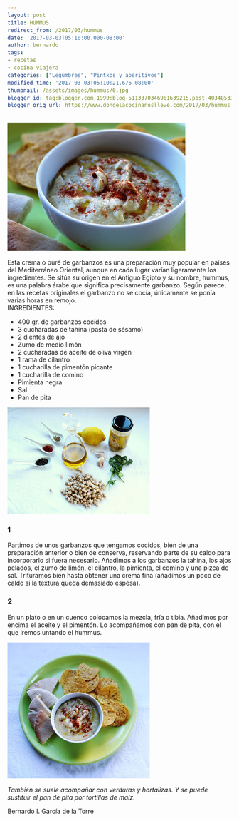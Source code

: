 ```yaml
---
layout: post
title: HUMMUS
redirect_from: /2017/03/hummus
date: '2017-03-03T05:10:00.000-08:00'
author: bernardo
tags:
- recetas
- cocina viajera
categories: ["Legumbres", "Pintxos y aperitivos"]
modified_time: '2017-03-03T05:10:21.676-08:00'
thumbnail: /assets/images/hummus/0.jpg
blogger_id: tag:blogger.com,1999:blog-5113370346961639215.post-4034853332323918689
blogger_orig_url: https://www.dondelacocinanoslleve.com/2017/03/hummus.html
---
```


![](/assets/images/hummus/0.jpg)

  
Esta crema o puré de garbanzos es una preparación muy popular en países del Mediterráneo Oriental, aunque en cada lugar varían ligeramente los ingredientes. Se sitúa su origen en el Antiguo Egipto y su nombre, hummus, es una palabra árabe que significa precisamente garbanzo. Según parece, en las recetas originales el garbanzo no se cocía, únicamente se ponía varias horas en remojo.  
INGREDIENTES:
* 400 gr. de garbanzos cocidos
* 3 cucharadas de tahina (pasta de sésamo)
* 2 dientes de ajo
* Zumo de medio limón
* 2 cucharadas de aceite de oliva virgen
* 1 rama de cilantro
* 1 cucharilla de pimentón picante
* 1 cucharilla de comino
* Pimienta negra
* Sal
* Pan de pita  

![](/assets/images/hummus/1.jpg)

  

### 1

Partimos de unos garbanzos que tengamos cocidos, bien de una preparación anterior o bien de conserva, reservando parte de su caldo para incorporarlo si fuera necesario. Añadimos a los garbanzos la tahina, los ajos pelados, el zumo de limón, el cilantro, la pimienta, el comino y una pizca de sal. Trituramos bien hasta obtener una crema fina (añadimos un poco de caldo si la textura queda demasiado espesa).  

### 2

En un plato o en un cuenco colocamos la mezcla, fría o tibia. Añadimos por encima el aceite y el pimentón. Lo acompañamos con pan de pita, con el que iremos untando el hummus.  

![](/assets/images/hummus/2.jpg)

  
_También se suele acompañar con verduras y hortalizas. Y se puede sustituir el pan de pita por tortillas de maíz._  
  
Bernardo I. García de la Torre
